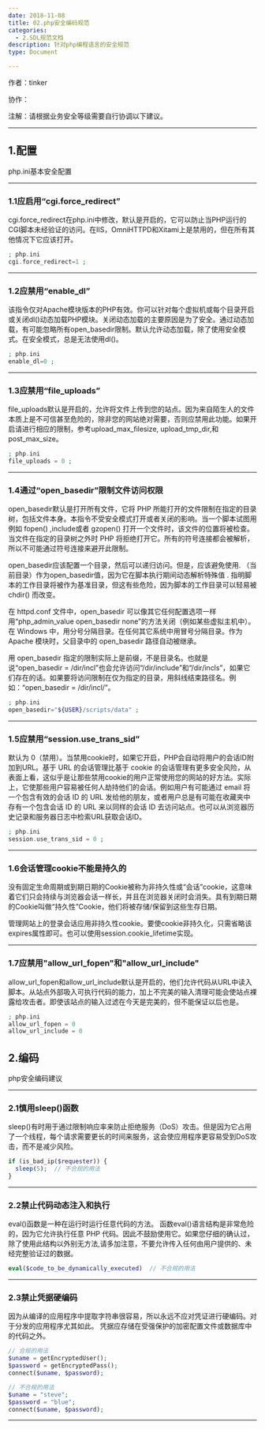 ```yaml
---
date: 2018-11-08
title: 02.php安全编码规范
categories:
  - 2.SDL规范文档
description: 针对php编程语言的安全规范
type: Document

---
```


作者：tinker

协作：

注解：请根据业务安全等级需要自行协调以下建议。

---

## 1.配置
php.ini基本安全配置

---

### 1.1应启用“cgi.force_redirect”
cgi.force_redirect在php.ini中修改，默认是开启的，它可以防止当PHP运行的CGI脚本未经验证的访问。在IIS，OmniHTTPD和Xitami上是禁用的，但在所有其他情况下它应该打开。
```php
; php.ini
cgi.force_redirect=1 ; 
```

---

### 1.2应禁用“enable_dl”
该指令仅对Apache模块版本的PHP有效。你可以针对每个虚拟机或每个目录开启或关闭dl()动态加载PHP模块。关闭动态加载的主要原因是为了安全。通过动态加载，有可能忽略所有open_basedir限制。默认允许动态加载，除了使用安全模式。在安全模式，总是无法使用dl()。
```php
; php.ini
enable_dl=0 ; 
```

---

### 1.3应禁用“file_uploads”
file_uploads默认是开启的，允许将文件上传到您的站点。因为来自陌生人的文件本质上是不可信甚至危险的，除非您的网站绝对需要，否则应禁用此功能。如果开启请进行相应的限制，参考upload_max_filesize, upload_tmp_dir,和post_max_size。 
```php
; php.ini
file_uploads = 0 ; 
```

---

### 1.4通过“open_basedir”限制文件访问权限
open_basedir默认是打开所有文件，它将 PHP 所能打开的文件限制在指定的目录树，包括文件本身。本指令不受安全模式打开或者关闭的影响。当一个脚本试图用例如 fopen() ,include或者 gzopen() 打开一个文件时，该文件的位置将被检查。当文件在指定的目录树之外时 PHP 将拒绝打开它。所有的符号连接都会被解析，所以不可能通过符号连接来避开此限制。

open_basedir应该配置一个目录，然后可以递归访问。但是，应该避免使用. （当前目录）作为open_basedir值，因为它在脚本执行期间动态解析特殊值 . 指明脚本的工作目录将被作为基准目录，但这有些危险，因为脚本的工作目录可以轻易被 chdir() 而改变。

在 httpd.conf 文件中，open_basedir 可以像其它任何配置选项一样用“php_admin_value open_basedir none”的方法关闭（例如某些虚拟主机中）。在 Windows 中，用分号分隔目录。在任何其它系统中用冒号分隔目录。作为 Apache 模块时，父目录中的 open_basedir 路径自动被继承。

用 open_basedir 指定的限制实际上是前缀，不是目录名。也就是说“open_basedir = /dir/incl”也会允许访问“/dir/include”和“/dir/incls”，如果它们存在的话。如果要将访问限制在仅为指定的目录，用斜线结束路径名。例如：“open_basedir = /dir/incl/”。 
```php
; php.ini
open_basedir="${USER}/scripts/data" ; 
```

---

### 1.5应禁用“session.use_trans_sid”
默认为 0（禁用）。当禁用cookie时，如果它开启，PHP会自动将用户的会话ID附加到URL。基于 URL 的会话管理比基于 cookie 的会话管理有更多安全风险，从表面上看，这似乎是让那些禁用cookie的用户正常使用您的网站的好方法。实际上，它使那些用户容易被任何人劫持他们的会话。例如用户有可能通过 email 将一个包含有效的会话 ID 的 URL 发给他的朋友，或者用户总是有可能在收藏夹中存有一个包含会话 ID 的 URL 来以同样的会话 ID 去访问站点。也可以从浏览器历史记录和服务器日志中检索URL获取会话ID。
```php
; php.ini
session.use_trans_sid = 0 ; 
```

---

### 1.6会话管理cookie不能是持久的
没有固定生命周期或到期日期的Cookie被称为非持久性或“会话”cookie，这意味着它们只会持续与浏览器会话一样长，并且在浏览器关闭时会消失。具有到期日期的Cookie叫做“持久性”Cookie，他们将被存储/保留到这些生存日期。

管理网站上的登录会话应用非持久性cookie。要使cookie非持久化，只需省略该 expires属性即可。也可以使用session.cookie_lifetime实现。

---

### 1.7应禁用"allow_url_fopen"和"allow_url_include"
allow_url_fopen和allow_url_include默认是开启的，他们允许代码从URL中读入脚本。从站点外部吸入可执行代码的能力，加上不完美的输入清理可能会使站点裸露给攻击者。即使该站点的输入过滤在今天是完美的，但不能保证以后也是。
```php
; php.ini
allow_url_fopen = 0
allow_url_include = 0
```

## 2.编码
php安全编码建议

---

### 2.1慎用sleep()函数
sleep()有时用于通过限制响应率来防止拒绝服务（DoS）攻击。但是因为它占用了一个线程，每个请求需要更长的时间来服务，这会使应用程序更容易受到DoS攻击，而不是减少风险。
```php
if (is_bad_ip($requester)) {
  sleep(5);  // 不合规的用法
}
```

---

### 2.2禁止代码动态注入和执行
eval()函数是一种在运行时运行任意代码的方法。
函数eval()语言结构是非常危险的，因为它允许执行任意 PHP 代码。因此不鼓励使用它。如果您仔细的确认过，除了使用此结构以外别无方法,请多加注意，不要允许传入任何由用户提供的、未经完整验证过的数据。 
```php
eval($code_to_be_dynamically_executed)  // 不合规的用法
```

---

### 2.3禁止凭据硬编码
因为从编译的应用程序中提取字符串很容易，所以永远不应对凭证进行硬编码。对于分发的应用程序尤其如此。
凭据应存储在受强保护的加密配置文件或数据库中的代码之外。
```php
// 合规的用法
$uname = getEncryptedUser();
$password = getEncryptedPass();
connect($uname, $password); 
```
```php
// 不合规的用法
$uname = "steve";
$password = "blue";
connect($uname, $password);
```

---